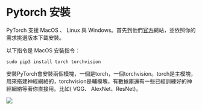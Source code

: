 # Pytorch 安裝
PyTorch 支援 MacOS 、 Linux 與 Windows。首先到他們[官方](https://pytorch.org/)網站，並依照你的需求挑選版本下載安裝。



以下指令是 MacOS 安裝指令：

```
sudo pip3 install torch torchvision
```

安裝PyTorch會安裝兩個模塊，一個是torch，一個torchvision。torch是主模塊，用來搭建神經網絡的，torchvision是輔模塊，有數據庫還有一些已經訓練好的神經網絡等著你直接用。比如( VGG、 AlexNet、ResNet)。

![](https://i.imgur.com/upVeGvA.png)